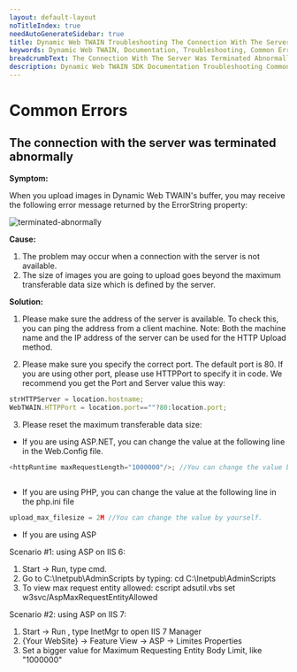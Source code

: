 ```yaml
---
layout: default-layout
noTitleIndex: true
needAutoGenerateSidebar: true
title: Dynamic Web TWAIN Troubleshooting The Connection With The Server Was Terminated Abnormally
keywords: Dynamic Web TWAIN, Documentation, Troubleshooting, Common Errors, Connection, Terminated Abnormally
breadcrumbText: The Connection With The Server Was Terminated Abnormally
description: Dynamic Web TWAIN SDK Documentation Troubleshooting Common Errors The Connection With The Server Was Terminated Abnormally Page
---
```


# Common Errors

## The connection with the server was terminated abnormally

<strong>Symptom: </strong>

When you upload images in Dynamic Web TWAIN's buffer, you may receive the following error message returned by the ErrorString property:

![terminated-abnormally]({{site.assets}}imgs/terminated-abnormally.png)

<strong>Cause: </strong>

1. The problem may occur when a connection with the server is not available.
2. The size of images you are going to upload goes beyond the maximum transferable data size which is defined by the server.

<strong>Solution: </strong>

1. Please make sure the address of the server is available. To check this, you can ping the address from a client machine.
Note: Both the machine name and the IP address of the server can be used for the HTTP Upload method.

2. Please make sure you specify the correct port. The default port is 80. If you are using other port, please use HTTPPort to specify it in code.
We recommend you get the Port and Server value this way:

``` javascript
strHTTPServer = location.hostname;
WebTWAIN.HTTPPort = location.port==""?80:location.port;
```

3. Please reset the maximum transferable data size:

* If you are using ASP.NET, you can change the value at the following line in the Web.Config file.

``` javascript
<httpRuntime maxRequestLength="1000000"/>; //You can change the value by yourself.
  
```

* If you are using PHP, you can change the value at the following line in the php.ini file

``` javascript
upload_max_filesize = 2M //You can change the value by yourself.
```

* If you are using ASP

Scenario #1: using ASP on IIS 6:
  1. Start -> Run, type cmd.
  2. Go to C:\Inetpub\AdminScripts by typing: cd C:\Inetpub\AdminScripts
  3. To view max request entity allowed: cscript adsutil.vbs set w3svc/AspMaxRequestEntityAllowed

Scenario #2: using ASP on IIS 7:
  1. Start -> Run , type InetMgr to open IIS 7 Manager
  2. {Your WebSite} -> Feature View -> ASP -> Limites Properties
  3. Set a bigger value for Maximum Requesting Entity Body Limit, like "1000000"

